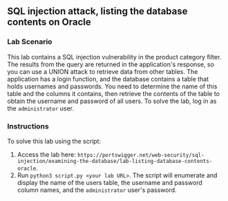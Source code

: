 ## SQL injection attack, listing the database contents on Oracle
### Lab Scenario
This lab contains a SQL injection vulnerability in the product category filter. The results from the query are returned in the application's response, so you can use a UNION attack to retrieve data from other tables.
The application has a login function, and the database contains a table that holds usernames and passwords. You need to determine the name of this table and the columns it contains, then retrieve the contents of the table to obtain the username and password of all users.
To solve the lab, log in as the `administrator` user.



### Instructions
To solve this lab using the script:
1. Access the lab here: `https://portswigger.net/web-security/sql-injection/examining-the-database/lab-listing-database-contents-oracle`.
2. Run `python3 script.py <your lab URL>`.
   The script will enumerate and display the name of the users table, the username and password column names, and the `administrator` user's password.
